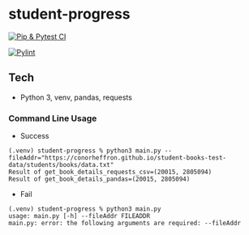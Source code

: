 # student-progress

[![Pip & Pytest CI](https://github.com/conorheffron/student-progress/actions/workflows/python-app.yml/badge.svg)](https://github.com/conorheffron/student-progress/actions/workflows/python-app.yml)

[![Pylint](https://github.com/conorheffron/student-progress/actions/workflows/pylint.yml/badge.svg)](https://github.com/conorheffron/student-progress/actions/workflows/pylint.yml)

## Tech
 - Python 3, venv, pandas, requests

### Command Line Usage
 - Success
```shell
(.venv) student-progress % python3 main.py --fileAddr="https://conorheffron.github.io/student-books-test-data/students/books/data.txt"
Result of get_book_details_requests_csv=(20015, 2805094)
Result of get_book_details_pandas=(20015, 2805094)
```
 - Fail
```shell
(.venv) student-progress % python3 main.py 
usage: main.py [-h] --fileAddr FILEADDR
main.py: error: the following arguments are required: --fileAddr
```
